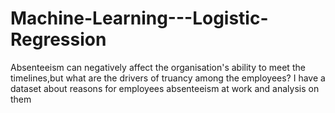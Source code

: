 # Machine-Learning---Logistic-Regression
Absenteeism can negatively affect the organisation's ability to meet the timelines,but what are the drivers of truancy among the employees? I have a dataset about reasons for employees absenteeism at work and analysis on them
